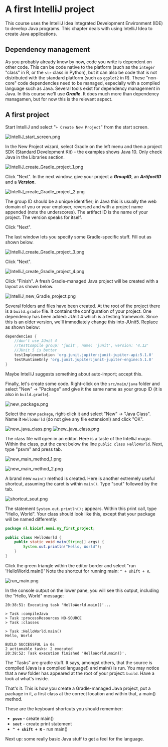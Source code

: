 # A first IntelliJ project

This course uses the IntelliJ Idea Integrated Development Environment (IDE) to 
develop Java programs. This chapter deals with using IntelliJ Idea to create 
Java applications.

## Dependency management
As you probably already know by now, code you write is 
dependent on other code. This can be code native to the platform (such as the 
`integer` "class" in R, or the `str` class in Python), but it can also be code 
that is not distributed with the standard platform (such as `ggplot2` in R).
These "non-core" code dependencies need to be managed, especially with a compiled 
language such as Java. Several tools exist for dependency management in Java. In
 this course we'll use **_Gradle_**. It does much more than dependency managamen, but for 
 now this is the relevant aspect.

## A first project
Start IntelliJ and select "`+ Create New Project`" from the start screen. 

![IntelliJ_start_screen.png](IntelliJ_start_screen.png)

In the New Project wizard, select Gradle on the left menu and then a project SDK (Standard Development Kit) - the examples 
shows Java 10. Only check Java in the Libraries section.

![IntelliJ_create_Gradle_project_1.png](IntelliJ_create_Gradle_project_1.png)

Click "Next". In the next window, give your project a **_GroupID_**, an **_ArtifactID_** and a **_Version_**. 

![IntelliJ_create_Gradle_project_2.png](IntelliJ_create_Gradle_project_2.png)

The group ID should be a unique identifier; in Java this is usually the web domain of you or your employer, reversed and with a project name appended (note the underscores). The artifact ID is the name of your project. The version speaks for itself.

Click "Next".

The last window lets you specify some Gradle-specific stuff. Fill out as shown below.

![IntelliJ_create_Gradle_project_3.png](IntelliJ_create_Gradle_project_3.png)

Click "Next". 

![IntelliJ_create_Gradle_project_4.png](IntelliJ_create_Gradle_project_4.png)


Click "Finish". A fresh Gradle-managed Java project will be created with a layout as shown below.

![IntelliJ_new_Gradle_project.png](IntelliJ_new_Gradle_project.png)

Several folders and files have been created. At the root of the project there is a `build.gradle` file. It contains the configuration of your project. One dependency has been added: JUnit 4 which is a testing framework. Since this is an older version, we'll immediately change this into JUnit5. Replace as shown below:

```gradle
dependencies {
    //don't use JUnit 4
    //testCompile group: 'junit', name: 'junit', version: '4.12'
    //JUnit 5 is better
    testImplementation 'org.junit.jupiter:junit-jupiter-api:5.1.0'
    testRuntimeOnly 'org.junit.jupiter:junit-jupiter-engine:5.1.0'
}
```
Maybe IntelliJ suggests something about auto-import; accept this.

Finally, let's create some code. Right-click on the `src/main/java` folder and select "New" -> "Package" and give it the same name as your group ID (it is also in `build.gradle`).

![new_package.png](new_package.png)

Select the new `package`, right-click it and select "New" -> "Java Class". Name it `HelloWorld` (do not give any file extension!) and click "OK".

![new_java_class.png](new_java_class_1.png)
![new_java_class.png](new_java_class_2.png)


The class file will open in an editor. Here is a taste of the IntelliJ magic. Within the class, put the caret below the line `public class HelloWorld`. Next, type "psvm" and press tab.

![new_main_method_1.png](new_main_method_1.png)

![new_main_method_2.png](new_main_method_2.png)

A brand new `main()` method is created. Here is another extremely useful shortcut, assuming the caret is within `main()`. Type "sout" followed by the tab. 

![shortcut_sout.png](shortcut_sout.png)

The statement `System.out.println();` appears. Within this print call, type "Hello, World". Your class should look like this, except that your package will be named differently:

```java
package nl.bioinf.nomi.my_first_project;

public class HelloWorld {
    public static void main(String[] args) {
        System.out.println("Hello, World");
    }
}
```

Click the green triangle within the editor border and select "run 'HelloWorld.main()' Note the shortcut for running main: `^ + shift + R`.

![run_main.png](run_main.png)

In the console output on the lower pane, you will see this output, including the "Hello, World" message:

```
20:38:51: Executing task 'HelloWorld.main()'...

> Task :compileJava
> Task :processResources NO-SOURCE
> Task :classes

> Task :HelloWorld.main()
Hello, World

BUILD SUCCESSFUL in 0s
2 actionable tasks: 2 executed
20:38:52: Task execution finished 'HelloWorld.main()'.
```

The "Tasks" are gradle stuff. It says, amongst others, that the source is compiled (Java is a compiled language!) and main() is run. You may notice that a new folder has appeared at the root of your project: `build`. Have a look at what's inside.

That's it. This is how you create a Gradle-managed Java project, put a package in it, a first class at the correct location and within that, a main() method.

These are the keyboard shortcuts you should remember:

- **`psvm`** - create main()
- **`sout`** - create print statement
- **`^ + shift + R`** - run main()

Next up: some really basic Java stuff to get a feel for the language.

